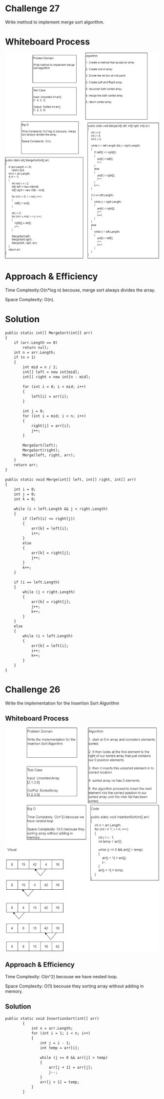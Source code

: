 # Challenge 27

Write method to implement merge sort algorithm.

# Whiteboard Process

![merge-sort-whiteboard](Asserts/cc27.png)

# Approach & Efficiency

Time Complexity:O(n*log n) becouse, merge sort always divides the array.

Space Complexity: O(n).


# Solution
```
public static int[] MergeSort(int[] arr)
{
    if (arr.Length == 0)
        return null;
    int n = arr.Length;
    if (n > 1)
    {
        int mid = n / 2;
        int[] left = new int[mid];
        int[] right = new int[n - mid];

        for (int i = 0; i < mid; i++)
        {
            left[i] = arr[i];
        }

        int j = 0;
        for (int i = mid; i < n; i++)
        {
            right[j] = arr[i];
            j++;
        }

        MergeSort(left);
        MergeSort(right);
        Merge(left, right, arr);
    }
    return arr;
}

public static void Merge(int[] left, int[] right, int[] arr)
{
    int i = 0;
    int j = 0;
    int k = 0;

    while (i < left.Length && j < right.Length)
    {
        if (left[i] <= right[j])
        {
            arr[k] = left[i];
            i++;
        }
        else
        {
            arr[k] = right[j];
            j++;
        }
        k++;
    }

    if (i == left.Length)
    {
        while (j < right.Length)
        {
            arr[k] = right[j];
            j++;
            k++;
        }
    }
    else
    {
        while (i < left.Length)
        {
            arr[k] = left[i];
            i++;
            k++;
        }
    }
}
```

# Challenge 26

Write the implementation for the Insertion Sort Algorithm

## Whiteboard Process
![insertion-sort](Asserts/cc26.png)

## Approach & Efficiency

Time Complexity: O(n^2) becouse we have nested loop.

Space Complexity: O(1) becouse they sorting array without adding in memory.

## Solution

```
public static void InsertionSort(int[] arr)
        {
            int n = arr.Length;
            for (int i = 1; i < n; i++)
            {
                int j = i - 1;
                int temp = arr[i];

                while (j >= 0 && arr[j] > temp)
                {
                    arr[j + 1] = arr[j];
                    j--;
                }
                arr[j + 1] = temp;
            }
        }

```
